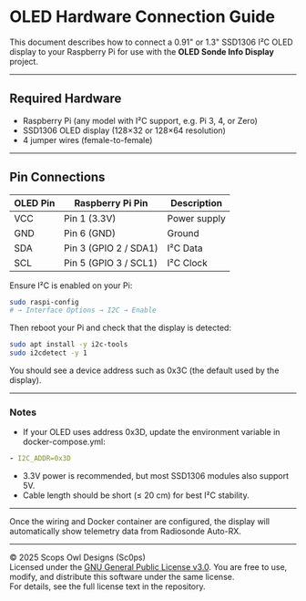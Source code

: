 
# OLED Hardware Connection Guide

This document describes how to connect a 0.91" or 1.3" SSD1306 I²C OLED display to your Raspberry Pi for use with the **OLED Sonde Info Display** project.

---

## Required Hardware

- Raspberry Pi (any model with I²C support, e.g. Pi 3, 4, or Zero)
- SSD1306 OLED display (128×32 or 128×64 resolution)
- 4 jumper wires (female-to-female)

---

## Pin Connections

| OLED Pin | Raspberry Pi Pin | Description |
|-----------|------------------|--------------|
| VCC | Pin 1 (3.3V) | Power supply |
| GND | Pin 6 (GND) | Ground |
| SDA | Pin 3 (GPIO 2 / SDA1) | I²C Data |
| SCL | Pin 5 (GPIO 3 / SCL1) | I²C Clock |

Ensure I²C is enabled on your Pi:

```bash
sudo raspi-config
# → Interface Options → I2C → Enable
```

Then reboot your Pi and check that the display is detected:

```bash
sudo apt install -y i2c-tools
sudo i2cdetect -y 1
```

You should see a device address such as 0x3C (the default used by the display).

---

### Notes

- If your OLED uses address 0x3D, update the environment variable in docker-compose.yml:
```yml
- I2C_ADDR=0x3D
```
- 3.3V power is recommended, but most SSD1306 modules also support 5V.
- Cable length should be short (≤ 20 cm) for best I²C stability.

---

Once the wiring and Docker container are configured, the display will automatically show telemetry data from Radiosonde Auto-RX.

---

© 2025 Scops Owl Designs (Sc0ps)  
Licensed under the [GNU General Public License v3.0](./LICENSE).
You are free to use, modify, and distribute this software under the same license.  
For details, see the full license text in the repository.